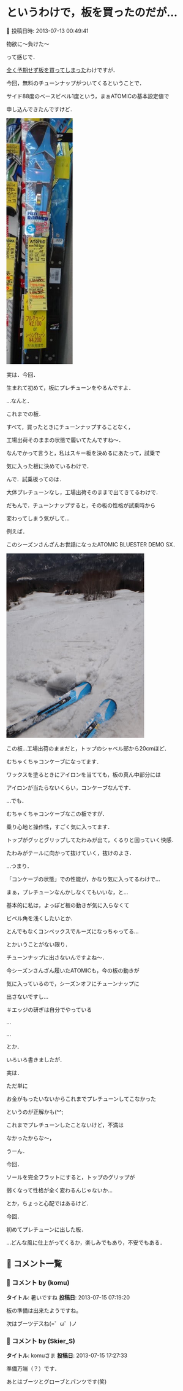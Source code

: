 # というわけで，板を買ったのだが…

📅 投稿日時: 2013-07-13 00:49:41

物欲に～負けた～


って感じで．


[全く予期せず板を買ってしまった](e9a16d9757c2d52b7254fe8a802071c63.md)わけですが．





今回，無料のチューンナップがついてくるということで．


サイド88度のベースビベル1度という，まぁATOMICの基本設定値で


申し込んできたんですけど．




![459dc490a45d6315a3f3b401440f466a.jpg](images/459dc490a45d6315a3f3b401440f466a.jpg)







実は．今回．


生まれて初めて，板にプレチューンをやるんですよ．





…なんと．


これまでの板．


すべて，買ったときにチューンナップすることなく，


工場出荷そのままの状態で履いてたんですね～．





なんでかって言うと，私はスキー板を決めるにあたって，試乗で


気に入った板に決めているわけで．


んで．試乗板ってのは．


大体プレチューンなし，工場出荷そのままで出てきてるわけで．


だもんで．チューンナップすると，その板の性格が試乗時から


変わってしまう気がして…





例えば．


このシーズンさんざんお世話になったATOMIC BLUESTER DEMO SX．




![7beedfe3dcb80b18d70389d7194782b9.jpg](images/7beedfe3dcb80b18d70389d7194782b9.jpg)




この板…工場出荷のままだと，トップのシャベル部から20cmほど．


むちゃくちゃコンケーブになってます．


ワックスを塗るときにアイロンを当てても，板の真ん中部分には


アイロンが当たらないくらい，コンケーブなんです．





…でも．


むちゃくちゃコンケーブなこの板ですが．


乗り心地と操作性，すごく気に入ってます．


トップがグッとグリップしてたわみが出て，くるりと回っていく快感．


たわみがテールに向かって抜けていく，抜けのよさ．


…つまり．


「コンケーブの状態」での性能が，かなり気に入ってるわけで…


まぁ，プレチューンなんかしなくてもいいな，と…





基本的に私は，よっぽど板の動きが気に入らなくて


ビベル角を浅くしたいとか．


とんでもなくコンベックスでルーズになっちゃってる…


とかいうことがない限り．


チューンナップに出さないんですよね～．


今シーズンさんざん履いたATOMICも，今の板の動きが


気に入っているので，シーズンオフにチューンナップに


出さないですし…


＃エッジの研ぎは自分でやっている





…


…


とか．


いろいろ書きましたが．


実は．


ただ単に


お金がもったいないからこれまでプレチューンしてこなかった


というのが正解かも(^^;





これまでプレチューンしたことないけど，不満は


なかったからな～，





うーん．


今回．


ソールを完全フラットにすると，トップのグリップが


弱くなって性格が全く変わるんじゃないか…


とか，ちょっと心配ではあるけど．





今回．


初めてプレチューンに出した板．


…どんな風に仕上がってくるか，楽しみでもあり，不安でもある．

## 💬 コメント一覧

### 💬 コメント by (komu)
**タイトル**: 暑いですね
**投稿日**: 2013-07-15 07:19:20

板の準備は出来たようですね。



次はブーツデスね(=゜ω゜)ノ

### 💬 コメント by (Skier_S)
**タイトル**: komuさま
**投稿日**: 2013-07-15 17:27:33

準備万端（？）です．



あとはブーツとグローブとパンツです(笑)

